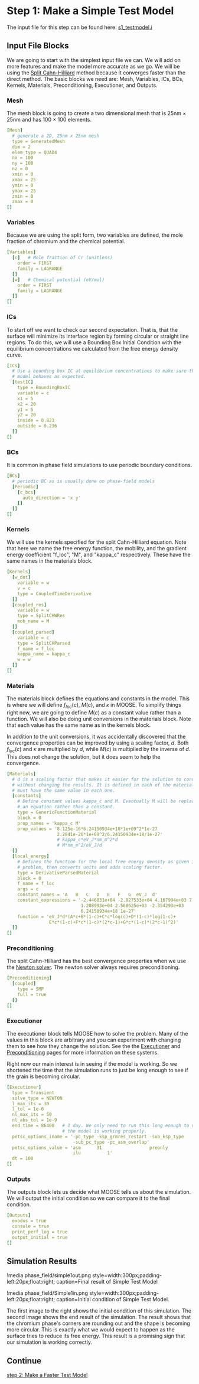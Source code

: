 # Step 1: Make a Simple Test Model

The input file for this step can be found here: [s1_testmodel.i](https://github.com/idaholab/moose/blob/devel/modules/phase_field/tutorials/spinodal_decomposition/s1_testmodel.i)

## Input File Blocks

We are going to start with the simplest input file we can. We will add on more features and make the model more accurate as we go. We will be using the [Split Cahn-Hilliard](Phase_Field_Equations.md) method because it converges faster than the direct method. The basic blocks we need are: Mesh, Variables, ICs, BCs, Kernels, Materials, Preconditioning, Executioner, and Outputs.

### Mesh

The mesh block is going to create a two dimensional mesh that is 25nm × 25nm and has 100 × 100 elements.

```yaml
[Mesh]
  # generate a 2D, 25nm x 25nm mesh
  type = GeneratedMesh
  dim = 2
  elem_type = QUAD4
  nx = 100
  ny = 100
  nz = 0
  xmin = 0
  xmax = 25
  ymin = 0
  ymax = 25
  zmin = 0
  zmax = 0
[]
```

### Variables

Because we are using the split form, two variables are defined, the mole fraction of chromium and the chemical potential.

```yaml
[Variables]
  [c]   # Mole fraction of Cr (unitless)
    order = FIRST
    family = LAGRANGE
  []
  [w]   # Chemical potential (eV/mol)
    order = FIRST
    family = LAGRANGE
  []
[]
```

### ICs

To start off we want to check our second expectation. That is, that the surface will minimize its interface region by forming circular or straight line regions. To do this, we will use a Bounding Box Initial Condition with the equilibrium concentrations we calculated from the free energy density curve.

```yaml
[ICs]
  # Use a bounding box IC at equilibrium concentrations to make sure the
  # model behaves as expected.
  [testIC]
    type = BoundingBoxIC
    variable = c
    x1 = 5
    x2 = 20
    y1 = 5
    y2 = 20
    inside = 0.823
    outside = 0.236
  []
[]
```

### BCs

It is common in phase field simulations to use periodic boundary conditions.

```yaml
[BCs]
  # periodic BC as is usually done on phase-field models
  [Periodic]
    [c_bcs]
      auto_direction = 'x y'
    []
  []
[]
```

### Kernels

We will use the kernels specified for the split Cahn-Hilliard equation. Note that here we name the free energy function, the mobility, and the gradient energy coefficient "f_loc", "M", and "kappa_c" respectively. These have the same names in the materials block.

```yaml
[Kernels]
  [w_dot]
    variable = w
    v = c
    type = CoupledTimeDerivative
  []
  [coupled_res]
    variable = w
    type = SplitCHWRes
    mob_name = M
  []
  [coupled_parsed]
    variable = c
    type = SplitCHParsed
    f_name = f_loc
    kappa_name = kappa_c
    w = w
  []
[]
```

### Materials

The materials block defines the equations and constants in the model. This is where we will define $f_{loc}(c)$, $M(c)$, and $\kappa$ in MOOSE. To simplify things right now, we are going to define $M(c)$ as a constant value rather than a function. We will also be doing unit conversions in the materials block. Note that each value has the same name as in the kernels block.

In addition to the unit conversions, it was accidentally discovered that the convergence properties can be improved by using a scaling factor, $d$. Both $f_{loc}(c)$ and $\kappa$ are multiplied by $d$, while $M(c)$ is multiplied by the inverse of $d$. This does not change the solution, but it does seem to help the convergence.

```yaml
[Materials]
  # d is a scaling factor that makes it easier for the solution to converge
  # without changing the results. It is defined in each of the materials and
  # must have the same value in each one.
  [constants]
    # Define constant values kappa_c and M. Eventually M will be replaced with
    # an equation rather than a constant.
    type = GenericFunctionMaterial
    block = 0
    prop_names = 'kappa_c M'
    prop_values = '8.125e-16*6.24150934e+18*1e+09^2*1e-27
                   2.2841e-26*1e+09^2/6.24150934e+18/1e-27'
                   # kappa_c*eV_J*nm_m^2*d
                   # M*nm_m^2/eV_J/d
  []
  [local_energy]
    # Defines the function for the local free energy density as given in the
    # problem, then converts units and adds scaling factor.
    type = DerivativeParsedMaterial
    block = 0
    f_name = f_loc
    args = c
    constant_names = 'A   B   C   D   E   F   G  eV_J  d'
    constant_expressions = '-2.446831e+04 -2.827533e+04 4.167994e+03 7.052907e+03
                            1.208993e+04 2.568625e+03 -2.354293e+03
                            6.24150934e+18 1e-27'
    function = 'eV_J*d*(A*c+B*(1-c)+C*c*log(c)+D*(1-c)*log(1-c)+
                E*c*(1-c)+F*c*(1-c)*(2*c-1)+G*c*(1-c)*(2*c-1)^2)'
  []
[]
```

### Preconditioning

The split Cahn-Hilliard has the best convergence properties when we use the [Newton solver](Solving.md). The newton solver always requires preconditioning.

```yaml
[Preconditioning]
  [coupled]
    type = SMP
    full = true
  []
[]
```

### Executioner

The executioner block tells MOOSE how to solve the problem. Many of the values in this block are arbitrary and you can experiment with changing them to see how they change the solution. See the the [Executioner](/syntax/Preconditioning/index.html) and [Preconditioning](/syntax/Executioner/index.html) pages for more information on these systems.

Right now our main interest is in seeing if the model is working. So we shortened the time that the simulation runs to just be long enough to see if the grain is becoming circular.

```yaml
[Executioner]
  type = Transient
  solve_type = NEWTON
  l_max_its = 30
  l_tol = 1e-6
  nl_max_its = 50
  nl_abs_tol = 1e-9
  end_time = 86400   # 1 day. We only need to run this long enough to verify
                     # the model is working properly.
  petsc_options_iname = '-pc_type -ksp_grmres_restart -sub_ksp_type
                         -sub_pc_type -pc_asm_overlap'
  petsc_options_value = 'asm      31                  preonly
                         ilu          1'
  dt = 100
[]
```

### Outputs

The outputs block lets us decide what MOOSE tells us about the simulation. We will output the initial condition so we can compare it to the final condition.

```yaml
[Outputs]
  exodus = true
  console = true
  print_perf_log = true
  output_initial = true
[]
```

## Simulation Results

!media phase_field/simple1out.png  style=width:300px;padding-left:20px;float:right;
        caption=Final result of Simple Test Model

!media phase_field/Simple1in.png  style=width:300px;padding-left:20px;float:right;
    caption=Initial condition of Simple Test Model.

The first image to the right shows the initial condition of this simulation. The second image shows the end result of the simulation. The result shows that the chromium phase's corners are rounding out and the shape is becoming more circular. This is exactly what we would expect to happen as the surface tries to reduce its free energy. This result is a promising sign that our simulation is working correctly.

## Continue

[step 2: Make a Faster Test Model](Step2.md)
